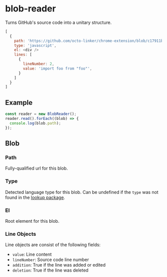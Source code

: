 # blob-reader

Turns GitHub's source code into a unitary structure.

```js
[
  {
    path: 'https://github.com/octo-linker/chrome-extension/blob/c17911bf8f04146aaf3bbfe1cabaa317cbe2eb55/index.js',
    type: 'javascript',
    el: <div />
    lines: [
      {
        lineNumber: 2,
        value: 'import foo from "foo"',
      }
    ]
  }
]
```

## Example

```js
const reader = new BlobReader();
reader.read().forEach((blob) => {
  console.log(blob.path);
});

```

## Blob

### Path

Fully-qualified url for this blob.

### Type

Detected language type for this blob. Can be undefined if the `type` was not found in the [lookup package](https://github.com/octo-linker/chrome-extension/tree/dev/packages/helper-file-type).

### El

Root element for this blob.

### Line Objects

Line objects are consist of the following fields:

- `value`: Line content
- `lineNumber`: Source code line number
- `addition`: True if the line was added or edited
- `deletion`: True if the line was deleted
